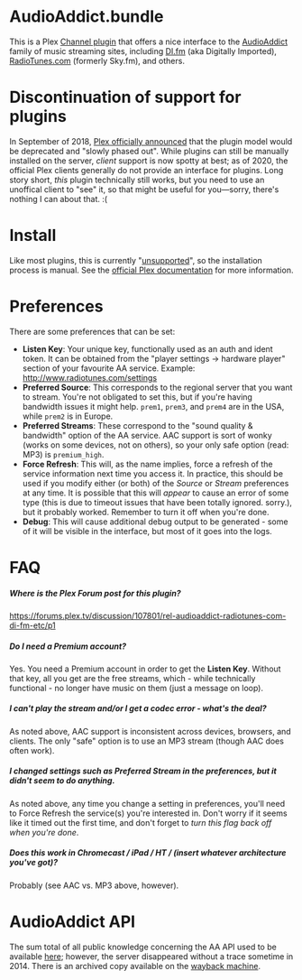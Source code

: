 # AudioAddict.bundle

This is a Plex [Channel plugin](https://support.plex.tv/hc/en-us/categories/200109616-Channels) that offers a nice interface to the [AudioAddict](http://www.audioaddict.com/) family of music streaming sites, including [DI.fm](http://di.fm) (aka Digitally Imported), [RadioTunes.com](http://radiotunes.com) (formerly Sky.fm), and others.

# Discontinuation of support for plugins

In September of 2018, [Plex officially announced](https://forums.plex.tv/t/discontinuation-of-plugins-watch-later-recommended-and-cloud-sync/312312/4) that the plugin model would be deprecated and "slowly phased out". While plugins can still be manually installed on the server, _client_ support is now spotty at best; as of 2020, the official Plex clients generally do not provide an interface for plugins. Long story short, _this_ plugin technically still works, but you need to use an unoffical client to "see" it, so that might be useful for you—sorry, there's nothing I can about that. :(

# Install

Like most plugins, this is currently "[unsupported](https://support.plex.tv/hc/en-us/articles/201375863-Channels-from-Other-Sources)", so the installation process is manual. See the [official Plex documentation](https://support.plex.tv/hc/en-us/articles/201187656-How-do-I-manually-install-a-channel-) for more information.

# Preferences

There are some preferences that can be set:

* __Listen Key__: Your unique key, functionally used as an auth and ident token. It can be obtained from the "player settings → hardware player" section of your favourite AA service. Example: http://www.radiotunes.com/settings
* __Preferred Source__: This corresponds to the regional server that you want to stream. You're not obligated to set this, but if you're having bandwidth issues it might help. `prem1`, `prem3`, and `prem4` are in the USA, while `prem2` is in Europe.
* __Preferred Streams__: These correspond to the "sound quality & bandwidth" option of the AA service. AAC support is sort of wonky (works on some devices, not on others), so your only safe option (read: MP3) is `premium_high`.
* __Force Refresh__: This will, as the name implies, force a refresh of the service information next time you access it. In practice, this should be used if you modify either (or both) of the _Source_ or _Stream_ preferences at any time. It is possible that this will _appear_ to cause an error of some type (this is due to timeout issues that have been totally ignored. sorry.), but it probably worked. Remember to turn it off when you're done.
* __Debug__: This will cause additional debug output to be generated - some of it will be visible in the interface, but most of it goes into the logs.

# FAQ

##### Where is the Plex Forum post for this plugin?

https://forums.plex.tv/discussion/107801/rel-audioaddict-radiotunes-com-di-fm-etc/p1

##### Do I need a Premium account?

Yes. You need a Premium account in order to get the __Listen Key__. Without that key, all you get are the free streams, which - while technically functional - no longer have music on them (just a message on loop).

##### I can't play the stream and/or I get a codec error - what's the deal?

As noted above, AAC support is inconsistent across devices, browsers, and clients. The only "safe" option is to use an MP3 stream (though AAC does often work).

##### I changed settings such as Preferred Stream in the preferences, but it didn't seem to do anything.

As noted above, any time you change a setting in preferences, you'll need to Force Refresh the service(s) you're interested in. Don't worry if it seems like it timed out the first time, and don't forget to _turn this flag back off when you're done_.

##### Does this work in Chromecast / iPad / HT / (insert whatever architecture you've got)?

Probably (see AAC vs. MP3 above, however).

# AudioAddict API

The sum total of all public knowledge concerning the AA API used to be available [here](http://tobiass.eu/api-doc.html); however, the server disappeared without a trace sometime in 2014.  There is an archived copy available on the [wayback machine](https://web.archive.org/web/20140426192326/http://tobiass.eu/api-doc.html).
